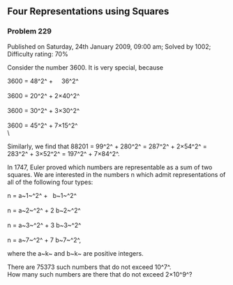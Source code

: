 Four Representations using Squares
----------------------------------

### Problem 229

Published on Saturday, 24th January 2009, 09:00 am; Solved by 1002;
Difficulty rating: 70%

Consider the number 3600. It is very special, because

3600 = 48^2^ +     36^2^\
\
 3600 = 20^2^ + 2×40^2^\
\
 3600 = 30^2^ + 3×30^2^\
\
 3600 = 45^2^ + 7×15^2^\
\

Similarly, we find that 88201 = 99^2^ + 280^2^ = 287^2^ + 2×54^2^ =
283^2^ + 3×52^2^ = 197^2^ + 7×84^2^.

In 1747, Euler proved which numbers are representable as a sum of two
squares. We are interested in the numbers n which admit representations
of all of the following four types:

n = a~1~^2^ +   b~1~^2^\
\
n = a~2~^2^ + 2 b~2~^2^\
\
n = a~3~^2^ + 3 b~3~^2^\
\
n = a~7~^2^ + 7 b~7~^2^,

where the a~k~ and b~k~ are positive integers.

There are 75373 such numbers that do not exceed 10^7^.\
 How many such numbers are there that do not exceed 2×10^9^?
